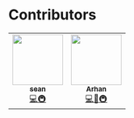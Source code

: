 # Contributors

<table>
  <tr>
    <td align="center"><a href="https://sean-outram.dev"><img src="https://avatars.githubusercontent.com/u/81807361?v=4" width="100px;" alt=""/><br /><sub><b>sean</b></sub></a><br /><a href="https://github.com/IKEAStock/website/commits?author=devramsean0" title="Code">💻<a href="#infra-devramsean0" title="Infrastructure (Hosting, Build-Tools, etc)">🚇</a><td align="center"><a href="https://github.com/ArhanCodes"><img src="https://avatars.githubusercontent.com/u/106308047?v=4" width="100px;" alt=""/><br /><sub><b>Arhan</b></sub></a><br /><a href="https://github.com/IKEAStock/website/commits?author=arhancodes" title="Code">💻</a></a><a href="https://github.com/ikeastock/documentation/commits?author=arhancodes" title="Documentation">📖</a><a href="#infra-arhancodes" title="Infrastructure (Hosting, Build-Tools, etc)">🚇</a> 
   </tr>
</table>

<!-- markdownlint-restore -->
<!-- prettier-ignore-end -->

<!-- ALL-CONTRIBUTORS-LIST:END -->

